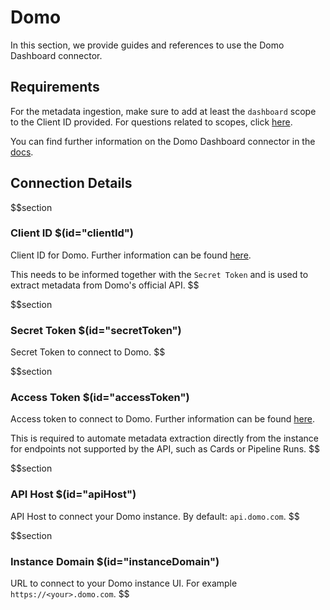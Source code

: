 # Domo

In this section, we provide guides and references to use the Domo Dashboard connector.

## Requirements

For the metadata ingestion, make sure to add at least the `dashboard` scope to the Client ID provided. For questions related to scopes, click <a href="https://developer.domo.com/portal/1845fc11bbe5d-api-authentication" target="_blank">here</a>.

You can find further information on the Domo Dashboard connector in the <a href="https://docs.open-metadata.org/connectors/dashboard/domo-dashboard" target="_blank">docs</a>.

## Connection Details

$$section
### Client ID $(id="clientId")

Client ID for Domo. Further information can be found <a href="https://docs.open-metadata.org/connectors/database/domo-database/troubleshoot#how-to-find-clientid" target="_blank">here</a>.

This needs to be informed together with the `Secret Token` and is used to extract metadata from Domo's official API.
$$

$$section
### Secret Token $(id="secretToken")

Secret Token to connect to Domo.
$$

$$section
### Access Token $(id="accessToken")

Access token to connect to Domo. Further information can be found <a href="https://docs.open-metadata.org/connectors/database/domo-database/troubleshoot#where-to-find-accesstoken" target="_blank">here</a>.

This is required to automate metadata extraction directly from the instance for endpoints not supported by the API, such as Cards or Pipeline Runs.
$$

$$section
### API Host $(id="apiHost")

API Host to connect your Domo instance. By default: `api.domo.com`.
$$

$$section
### Instance Domain $(id="instanceDomain")

URL to connect to your Domo instance UI. For example `https://<your>.domo.com`.
$$
